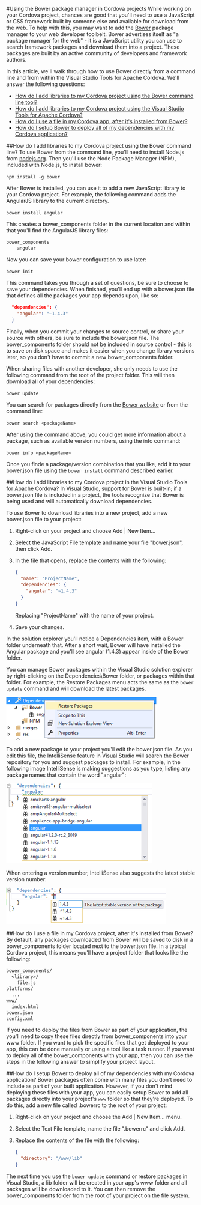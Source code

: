 #Using the Bower package manager in Cordova projects
While working on your Cordova project, chances are good that you'll need to use a JavaScript or CSS framework built by someone else and available for download from the web. To help with this, you may want to add the [Bower](http://www.bower.io) package manager to your web developer toolbelt. Bower advertises itself as "a package manager for the web" - it is a JavaScript utility you can use to search framework packages and download them into a project. These packages are built by an active community of developers and framework authors.

In this article, we'll walk through how to use Bower directly from a command line and from within the Visual Studio Tools for Apache Cordova. We'll answer the following questions:

- [How do I add libraries to my Cordova project using the Bower command line tool?](#cmdLine)
- [How do I add libraries to my Cordova project using the Visual Studio Tools for Apache Cordova?](#TACO)
- [How do I use a file in my Cordova app, after it's installed from Bower?](#useFile)
- [How do I setup Bower to deploy all of my dependencies with my Cordova application?](#downloadToWww)

##<a name="cmdLine"></a>How do I  add libraries to my Cordova project using the Bower command line?
To use Bower from the command line, you'll need to install Node.js from [nodejs.org](https://nodejs.org/). Then you'll use the Node Package Manager (NPM), included with Node.js, to install bower:

`npm install -g bower`

After Bower is installed, you can use it to add a new JavaScript library to your Cordova project. For example, the following command adds the AngularJS library to the current directory.

`bower install angular`

This creates a bower_components folder in the current location and within that you'll find the AngularJS library files:

```
bower_components
    angular
``` 
Now you can save your bower configuration to use later:

`bower init`

This command takes you through a set of questions, be sure to choose to save your dependencies. When finished, you'll end up with a bower.json file that defines all the packages your app depends upon, like so:

```JSON
  "dependencies": {
    "angular": "~1.4.3"
  }
```
Finally, when you commit your changes to source control, or share your source with others, be sure to include the bower.json file. The bower_components folder should not be included in source control - this is to save on disk space and makes it easier when you change library versions later, so you don't have to commit a new bower_components folder.

When sharing files with another developer, she only needs to use the following command from the root of the project folder. This will then download all of your dependencies:

`bower update` 

You can search for packages directly from the [Bower website](http://stackoverflow.com/questions/1880321/why-does-the-260-character-path-length-limit-exist-in-windows) or from the command line:

`bower search <packageName>`

After using the command above, you could get more information about a package, such as available version numbers, using the info command:

`bower info <packageName>`

Once you finde a package/version combination that you like, add it to your bower.json file using the `bower install` command described earlier.

##<a name="TACO"></a>How do I add libraries to my Cordova project in the Visual Studio Tools for Apache Cordova?
In Visual Studio, support for Bower is built-in; if a bower.json file is included in a project, the tools recognize that Bower is being used and will automatically download dependencies.

To use Bower to download libraries into a new project, add a new bower.json file to your project:

1. Right-click on your project and choose Add | New Item...
2. Select the JavaScript File template and name your file "bower.json", then click Add.
3. In the file that opens, replace the contents with the following:

    ```JSON
    {
      "name": "ProjectName",
      "dependencies": {
        "angular": "~1.4.3"
      }
    }
    ```
    Replacing "ProjectName" with the name of your project.

4. Save your changes.

In the solution explorer you'll notice a Dependencies item, with a Bower folder underneath that. After a short wait, Bower will have installed the Angular package and you'll see angular (1.4.3) appear inside of the Bower folder. 

You can manage Bower packages within the Visual Studio solution explorer by right-clicking on the Dependencies\Bower folder, or packages within that folder. For example, the Restore Packages menu acts the same as the `bower update` command and will download the latest packages.

![Restoring packages from the solution explorer menu](media/bower-solution-explorer-menu.png)

To add a new package to your project you'll edit the bower.json file. As you edit this file, the IntelliSense feature in Visual Studio will search the Bower repository for you and suggest packages to install. For example, in the following image IntelliSense is making suggestions as you type, listing any package names that contain the word "angular":

![Visual Studio IntelliSense with suggestions for Bower package names](media/bower-package-intellisense.png)

When entering a version number, IntelliSense also suggests the latest stable version number:

![Visual Studio IntelliSense with suggestions for Bower package version numbers](media/bower-package-version-intellisense.png)

##<a name="useFile"></a>How do I use a file in my Cordova project, after it's installed from Bower?
By default, any packages downloaded from Bower will be saved to disk in a bower_components folder located next to the bower.json file. In a typical Cordova project, this means you'll have a project folder that looks like the following:

```
bower_components/
  <library>/
    file.js
platforms/
  ...
www/
  index.html
bower.json
config.xml
```

If you need to deploy the files from Bower as part of your application, the you'll need to copy these files directly from bower_components into your www folder. If you want to pick the specific files that get deployed to your app, this can be done manually or using a tool like a task runner. If you want to deploy all of the bower_components with your app, then you can use the steps in the following answer to simplify your project layout. 

##<a name="downloadToWww"></a>How do I setup Bower to deploy all of my dependencies with my Cordova application?
Bower packages often come with many files you don't need to include as part of your built application. However, if you don't mind deploying these files with your app, you can easily setup Bower to add all packages directly into your project's `www` folder so that they're deployed. To do this, add a new file called .bowerrc to the root of your project:

1. Right-click on your project and choose the Add | New Item... menu.
2. Select the Text File template, name the file ".bowerrc" and click Add.
3. Replace the contents of the file with the following:

    ```JSON
    {
      "directory": "/www/lib"
    }
    ```

The next time you use the `bower update` command or restore packages in Visual Studio, a lib folder will be created in your app's www folder and all packages will be downloaded to it. You can then remove the bower_components folder from the root of your project on the file system. 
